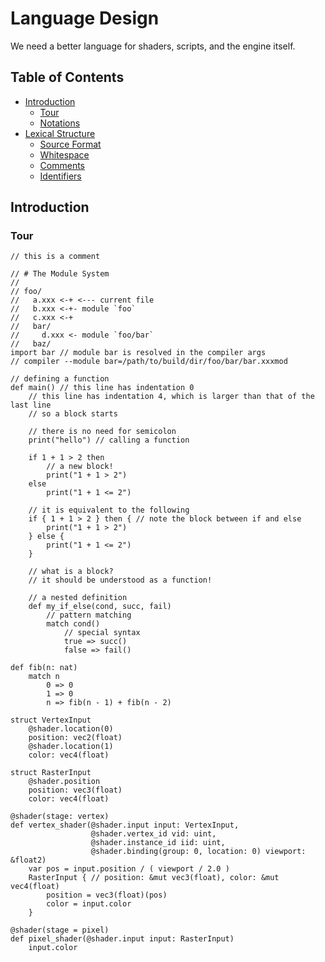 # Language Design

We need a better language for shaders, scripts, and the engine itself.

## Table of Contents

- [Introduction](#introduction)
  - [Tour](#tour)
  - [Notations](#notations)
- [Lexical Structure](#lexical-structure)
  - [Source Format](#source-format)
  - [Whitespace](#whitespace)
  - [Comments](#comments)
  - [Identifiers](#identifiers)

## Introduction

### Tour

```
// this is a comment

// # The Module System
//
// foo/
//   a.xxx <-+ <--- current file
//   b.xxx <-+- module `foo`
//   c.xxx <-+
//   bar/
//     d.xxx <- module `foo/bar`
//   baz/
import bar // module bar is resolved in the compiler args
// compiler --module bar=/path/to/build/dir/foo/bar/bar.xxxmod

// defining a function
def main() // this line has indentation 0
    // this line has indentation 4, which is larger than that of the last line
    // so a block starts

    // there is no need for semicolon
    print("hello") // calling a function

    if 1 + 1 > 2 then
        // a new block!
        print("1 + 1 > 2")
    else
        print("1 + 1 <= 2")

    // it is equivalent to the following
    if { 1 + 1 > 2 } then { // note the block between if and else
        print("1 + 1 > 2")
    } else {
        print("1 + 1 <= 2")
    }

    // what is a block?
    // it should be understood as a function!

    // a nested definition
    def my_if_else(cond, succ, fail)
        // pattern matching
        match cond()
            // special syntax
            true => succ()
            false => fail()

def fib(n: nat)
    match n
        0 => 0
        1 => 0
        n => fib(n - 1) + fib(n - 2)

struct VertexInput
    @shader.location(0)
    position: vec2(float)
    @shader.location(1)
    color: vec4(float)

struct RasterInput
    @shader.position
    position: vec3(float)
    color: vec4(float)

@shader(stage: vertex)
def vertex_shader(@shader.input input: VertexInput,
                  @shader.vertex_id vid: uint,
                  @shader.instance_id iid: uint,
                  @shader.binding(group: 0, location: 0) viewport: &float2)
    var pos = input.position / ( viewport / 2.0 )
    RasterInput { // position: &mut vec3(float), color: &mut vec4(float)
        position = vec3(float)(pos)
        color = input.color
    }

@shader(stage = pixel)
def pixel_shader(@shader.input input: RasterInput)
    input.color
```
